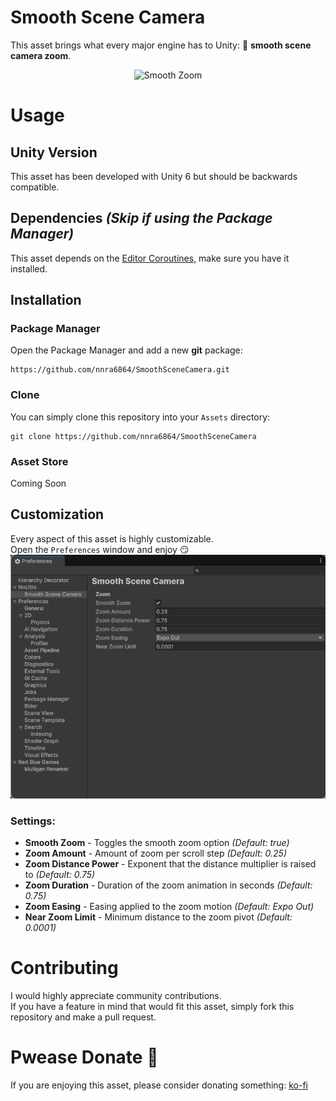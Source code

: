 # Smooth Scene Camera
This asset brings what every major engine has to Unity: 🧈 **smooth scene camera zoom**.
<p align="center">
  <img src="Media/SmoothZoom.gif" alt="Smooth Zoom">
</p>

# Usage

## Unity Version
This asset has been developed with Unity 6 but should be backwards compatible.

## Dependencies *(Skip if using the Package Manager)*
This asset depends on the [Editor Coroutines](https://docs.unity3d.com/Packages/com.unity.editorcoroutines@1.0/manual/index.html), make sure you have it installed.

## Installation

### Package Manager
Open the Package Manager and add a new **git** package:
```
https://github.com/nnra6864/SmoothSceneCamera.git
```

### Clone
You can simply clone this repository into your `Assets` directory:
```
git clone https://github.com/nnra6864/SmoothSceneCamera
```

### Asset Store
Coming Soon

## Customization
Every aspect of this asset is highly customizable.<br/>
Open the `Preferences` window and enjoy 😏
![Preferences](Media/Preferences.png)

### Settings:
- **Smooth Zoom** - Toggles the smooth zoom option *(Default: true)*
- **Zoom Amount** - Amount of zoom per scroll step *(Default: 0.25)*
- **Zoom Distance Power** - Exponent that the distance multiplier is raised to *(Default: 0.75)*
- **Zoom Duration** - Duration of the zoom animation in seconds *(Default: 0.75)*
- **Zoom Easing** - Easing applied to the zoom motion *(Default: Expo Out)*
- **Near Zoom Limit** - Minimum distance to the zoom pivot *(Default: 0.0001)*

# Contributing
I would highly appreciate community contributions.<br/>
If you have a feature in mind that would fit this asset, simply fork this repository and make a pull request.

# Pwease Donate 🥺
If you are enjoying this asset, please consider donating something: [ko-fi](https://ko-fi.com/nnra6864)
